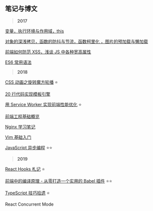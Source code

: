 笔记与博文
-----

> **2017**

[变量，执行环境与作用域，this](./posts/1.md)

[对象的深浅拷贝，函数的防抖与节流，函数柯里化 ，图片的预加载与懒加载](./posts/2.md)

[前端如何防范 XSS，浅谈 JS 中各种宽高属性](./posts/3.md)

[ES6 常用语法](./posts/4.md)

> **2018**

[CSS 动画之旋转魔方轮播](./posts/5.md)  :star:

[20 行代码实现模板引擎](./posts/6.md)

[用 Service Worker 实现前端性能优化](./posts/7.md)  :star:

[前端工程基础概览](./posts/8/index.md)

[Nginx 学习笔记](./posts/9.md) 

[Vim 基础入门](./posts/10.md)

[JavaScript 异步编程](./posts/11/index.md)  :star::star:

> **2019**

[React Hooks 札记](./posts/12/index.md) :star:

[前端中的编译原理 - 从零打造一个实用的 Babel 插件](./posts/13/index.md) :star::star:

[TypeScript 技巧拾遗](./posts/14/index.md) :star: 

React Concurrent Mode 

